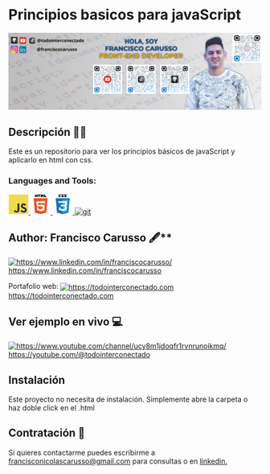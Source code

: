 # Principios basicos para javaScript

![Layout preview for the Todointerconectado page](/css/images/miniatura.png)

## Descripción 👨‍💼
Este es un repositorio para ver los principios básicos de javaScript y aplicarlo en html con css.
<h3 align="left">Languages and Tools:</h3>
<p align="left"> 
    <a href="https://developer.mozilla.org/en-US/docs/Web/JavaScript" target="_blank" rel="noreferrer">
        <img src="https://raw.githubusercontent.com/devicons/devicon/master/icons/javascript/javascript-original.svg" alt="javascript" width="40" height="40"/> 
    </a> 
    <a href="https://www.w3.org/html/" target="_blank" rel="noreferrer">
        <img src="https://raw.githubusercontent.com/devicons/devicon/master/icons/html5/html5-original-wordmark.svg" alt="html5" width="40" height="40"/>
    </a>
    <a href="https://www.w3schools.com/css/" target="_blank" rel="noreferrer">
        <img src="https://raw.githubusercontent.com/devicons/devicon/master/icons/css3/css3-original-wordmark.svg" alt="css3" width="40" height="40"/> 
    </a>
    <a href="https://git-scm.com/" target="_blank" rel="noreferrer">
        <img src="https://www.vectorlogo.zone/logos/git-scm/git-scm-icon.svg" alt="git" width="40" height="40"/> 
    </a>
</p>


## Author: Francisco Carusso 🖋**
<p align="left">
    <a href="https://www.linkedin.com/in/franciscocarusso/" target="_blank">
        <img align="center" src="https://raw.githubusercontent.com/rahuldkjain/github-profile-readme-generator/master/src/images/icons/Social/linked-in-alt.svg" alt="https://www.linkedin.com/in/franciscocarusso/" height="30" width="40"/>
        <a href="https://www.linkedin.com/in/franciscocarusso" target="_blank"> https://www.linkedin.com/in/franciscocarusso</a>
    </a>
</p>

<p align="left">
    <span>Portafolio web: </span>
    <a href="https://todointerconectado.com" target="_blank">
        <img align="center" src="https://todointerconectado.com/CSS/img/favicons/apple-icon-57x57.png" alt="https://todointerconectado.com" height="30" width="40" />
        <a href="https://todointerconectado.com" target="_blank"> https://todointerconectado.com</a>
    </a>
</p>

## Ver ejemplo en vivo 💻
<p align="left">
    <a href="https://www.youtube.com/@todointerconectado" target="_blank">
        <img align="center" src="https://raw.githubusercontent.com/rahuldkjain/github-profile-readme-generator/master/src/images/icons/Social/youtube.svg" alt="https://www.youtube.com/channel/ucy8m1jdoqfr1rvnrunoikmq/" height="30" width="40" />
        <a href="https://youtube.com/@todointerconectado" target="_blank"> https://youtube.com/@todointerconectado</a>
    </a>
</p>

## Instalación 
Este proyecto no necesita de instalación. Simplemente abre la carpeta o haz doble click en el .html

## Contratación 📧
Si quieres contactarme puedes escribirme a francisconicolascarusso@gmail.com para consultas o en <a href="https://www.linkedin.com/in/franciscocarusso" target="_blank">linkedin.</a>